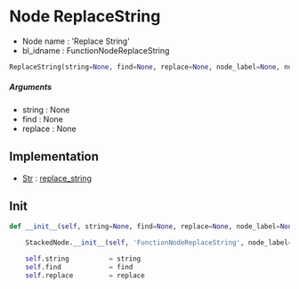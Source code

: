 # Node ReplaceString

- Node name : 'Replace String'
- bl_idname : FunctionNodeReplaceString


``` python
ReplaceString(string=None, find=None, replace=None, node_label=None, node_color=None)
```
##### Arguments

- string : None
- find : None
- replace : None

## Implementation

- [Str](/docs/GeoNodes/Str.md) : [replace_string](/docs/GeoNodes/Str.md#replace_string)

## Init

``` python
def __init__(self, string=None, find=None, replace=None, node_label=None, node_color=None):

    StackedNode.__init__(self, 'FunctionNodeReplaceString', node_label=node_label, node_color=node_color)

    self.string          = string
    self.find            = find
    self.replace         = replace
```
